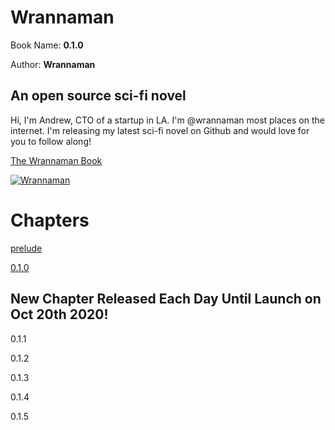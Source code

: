 # Wrannaman

Book Name: **0.1.0**

Author: **Wrannaman**

## An open source sci-fi novel

Hi, I'm Andrew, CTO of a startup in LA. I'm @wrannaman most places on the internet. I'm releasing my latest sci-fi novel on Github and would love for you to follow along!


[The Wrannaman Book](https://github.com/wrannaman/wrannaman)

[![Wrannaman](https://s3.us-west-1.wasabisys.com/wrannaman/images/github_footer.png)](https://wrannaman.com)


# Chapters 

[prelude](/prelude.md)

[0.1.0](/0.1.0.md)

## New Chapter Released Each Day Until Launch on Oct 20th 2020!

0.1.1

0.1.2

0.1.3

0.1.4

0.1.5

